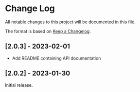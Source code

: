 
# Change Log
All notable changes to this project will be documented in this file.

The format is based on [Keep a Changelog](http://keepachangelog.com/).

## [2.0.3] - 2023-02-01

* Add README containing API documentation

## [2.0.2] - 2023-01-30

Initial release.
